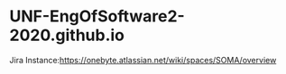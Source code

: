 # UNF-EngOfSoftware2-2020.github.io

Jira Instance:https://onebyte.atlassian.net/wiki/spaces/SOMA/overview
